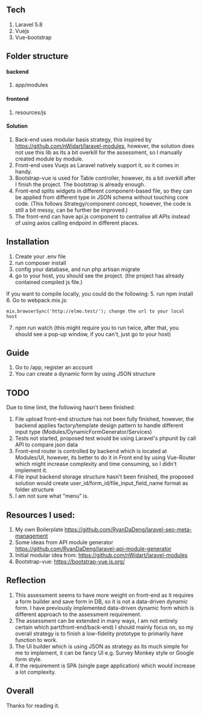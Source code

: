 ## Tech
1. Laravel 5.8
2. Vuejs
3. Vue-bootstrap


## Folder structure

#### backend
1. app/modules

#### frontend
1. resources/js

#### Solution
1. Back-end uses modular basis strategy, this inspired by https://github.com/nWidart/laravel-modules, however, the solution does not use this lib as its a bit overkill for the assessment, so I manually created module by module. 
2. Front-end uses Vuejs as Laravel natively support it, so it comes in handy.
3. Bootstrap-vue is used for Table controller, however, its a bit overkill after I finish the project. The bootstrap is already enough.
4. Front-end splits widgets in different component-based file, so they can be applied from different type in JSON schema without touching core code. (This follows Strategy/component concept, however, the code is still a bit messy, can be further be improved.)
5. The front-end can have api.js component to centralise all APIs instead of using axios calling endpoint in different places.

## Installation
1. Create your .env file
2. run composer install
3. config your database, and run php artisan migrate
4. go to your host, you should see the project. (the project has already contained compiled js file.)

If you want to compile locally, you could do the following:
5. run npm install
6. Go to webpack.mix.js:

````
mix.browserSync('http://elmo.test/'); change the url to your local host
````
7. npm run watch (this might require you to run twice, after that, you should see a pop-up window, if you can't, just go to your host)


## Guide
1. Go to /app, register an account 
2. You can create a dynamic form by using JSON structure


## TODO
Due to time limit, the following hasn't been finished:

1. File upload front-end structure has not been fully finished, however, the backend applies factory/template design pattern to handle different input type (Modules/DynamicFormGenerator/Services)
2. Tests not started, proposed test would be using Laravel's phpunit by call API to compare json data
3. Front-end router is controlled by backend which is located at Modules/UI, however, its better to do it in Front end by using Vue-Router which might increase complexity and time consuming, so I didn't implement it.
4. File input backend storage structure hasn't been finished, the proposed solution would create user_id/form_id/file_input_field_name format as folder structure
5. I am not sure what "menu" is.

## Resources I used:
1. My own Boilerplate https://github.com/RyanDaDeng/laravel-seo-meta-management
2. Some ideas from API module generator https://github.com/RyanDaDeng/laravel-api-module-generator
3. Initial modular idea from: https://github.com/nWidart/laravel-modules
4. Bootstrap-vue: https://bootstrap-vue.js.org/


## Reflection
1. This assessment seems to have more weight on front-end as it requires a form builder and save form in DB, so it is not a data-driven dynamic form. I have previously implemented data-driven dynamic form which is different approach to the assessment requirement.
2. The assessment can be extended in many ways, I am not entirely certain which part(front-end/back-end) I should mainly focus on, so my overall strategy is to finish a low-fidelity prototype to primarily have function to work.
3. The UI builder which is using JSON as strategy as its much simple for me to implement, it can be fancy UI e.g. Survey Monkey style or Google form style.
4. If the requirement is SPA (single page application) which would increase a lot complexity.

## Overall
Thanks for reading it.

